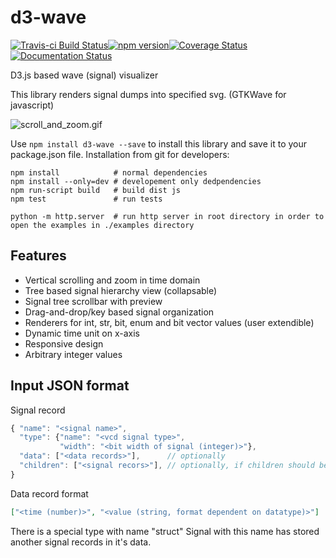 # d3-wave
[![Travis-ci Build Status](https://travis-ci.org/Nic30/d3-wave.png?branch=master)](https://travis-ci.org/Nic30/d3-wave)[![npm version](https://badge.fury.io/js/d3-wave.svg)](https://badge.fury.io/js/d3-wave)[![Coverage Status](https://coveralls.io/repos/github/Nic30/d3-wave/badge.svg?branch=master)](https://coveralls.io/github/Nic30/d3-wave?branch=master)[![Documentation Status](https://readthedocs.org/projects/d3-wave/badge/?version=latest)](http://d3-wave.readthedocs.io/en/latest/?badge=latest)

D3.js based wave (signal) visualizer

This library renders signal dumps into specified svg. (GTKWave for javascript)


![scroll_and_zoom.gif](doc/scroll_and_zoom.gif)

Use `npm install d3-wave --save` to install this library and save it to your package.json file.
Installation from git for developers:
```
npm install            # normal dependencies
npm install --only=dev # developement only dedpendencies
npm run-script build   # build dist js
npm test               # run tests

python -m http.server  # run http server in root directory in order to open the examples in ./examples directory
```

## Features

* Vertical scrolling and zoom in time domain
* Tree based signal hierarchy view (collapsable)
* Signal tree scrollbar with preview
* Drag-and-drop/key based signal organization
* Renderers for int, str, bit, enum and bit vector values (user extendible)
* Dynamic time unit on x-axis
* Responsive design
* Arbitrary integer values

## Input JSON format

Signal record 
```js
{ "name": "<signal name>",
  "type": {"name": "<vcd signal type>",
           "width": "<bit width of signal (integer)>"},
  "data": ["<data records>"],      // optionally
  "children": ["<signal recors>"], // optionally, if children should be collapsed by default use _children
}
```

Data record format
```json
["<time (number)>", "<value (string, format dependent on datatype)>"]
```

There is a special type with name "struct"
Signal with this name has stored another signal records in it's data.
